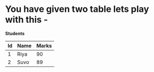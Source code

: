 # You have given two table lets play with this -

**Students**

| Id  | Name |Marks |
| ------------- | ------------- |------------- |
| 1  | Riya  | 90 |
|  2 | Suvo  | 89 |
